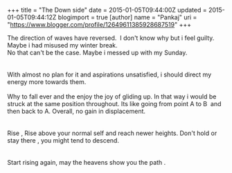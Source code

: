 +++
title = "The Down side"
date = 2015-01-05T09:44:00Z
updated = 2015-01-05T09:44:12Z
blogimport = true 
[author]
	name = "Pankaj"
	uri = "https://www.blogger.com/profile/12649611385928687519"
+++

<div dir="ltr" style="text-align: left;" trbidi="on"><div dir="ltr">The direction of waves have reversed.&nbsp; I don't know why but i feel guilty. Maybe i had misused my winter break.</div><div dir="ltr">No that can't be the case. Maybe i messed up with my Sunday. </div><div dir="ltr"></div><div dir="ltr"></div><div dir="ltr"><br /></div><div dir="ltr"><br />  With almost no plan for it and aspirations unsatisfied, i should direct my energy more towards them.</div><div dir="ltr"><br />  Why to fall ever and the enjoy the joy of gliding up. In that way i would be struck at the same position throughout. Its like going from point A to B&nbsp; and then back to A. Overall, no gain in displacement.</div><div dir="ltr"><br /></div><div dir="ltr"><br /></div><div dir="ltr">Rise , Rise above your normal self and reach newer heights. Don't hold or stay there , you might tend to descend. </div><div dir="ltr"></div><div dir="ltr"><br /></div><div dir="ltr"><br />  Start rising again, may the heavens show you the path . </div></div>
